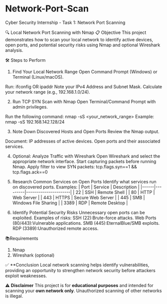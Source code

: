 # Network-Port-Scan
Cyber Security Internship - Task 1: Network Port Scanning

🔍 Local Network Port Scanning with Nmap
📋 Objective
This project demonstrates how to scan your local network to identify active devices, open ports, and potential security risks using Nmap and optional Wireshark analysis.

🛠️ Steps to Perform
1. Find Your Local Network Range
Open Command Prompt (Windows) or Terminal (Linux/macOS).

Run: ifconfig OR ipaddr
Note your IPv4 Address and Subnet Mask.
Calculate your network range (e.g., 192.168.1.0/24).

2. Run TCP SYN Scan with Nmap
Open Terminal/Command Prompt with admin privileges.

Run the following command: nmap -sS <your_network_range>
Example: nmap -sS 192.168.142.128/24


3. Note Down Discovered Hosts and Open Ports
Review the Nmap output.

Document: IP addresses of active devices.
Open ports and their associated services.

4. Optional: Analyze Traffic with Wireshark
Open Wireshark and select the appropriate network interface.
Start capturing packets before running Nmap.
Apply filter to view SYN packets: tcp.flags.syn==1 && tcp.flags.ack==0


5. Research Common Services on Open Ports
Identify what services run on discovered ports.
Examples:
  | Port | Service | Description          |
  |------|---------|----------------------|
  | 22   | SSH     | Remote Shell         |
  | 80   | HTTP    | Web Server           |
  | 443  | HTTPS   | Secure Web Server    |
  | 445  | SMB     | Windows File Sharing |
  | 3389 | RDP     | Remote Desktop       |

6. Identify Potential Security Risks
Unnecessary open ports can be exploited.
Examples of risks:
SSH (22):Brute-force attacks.
Web Ports (80/443):Vulnerable applications.
SMB (445):EternalBlue/SMB exploits.
RDP (3389):Unauthorized remote access.

📚Requirements
 1. Nmap  
 2. Wireshark (optional)  

✅ **Conclusion
Local network scanning helps identify vulnerabilities, providing an opportunity to strengthen network security before attackers exploit weaknesses.



⚠️ **Disclaimer**
This project is for **educational purposes** and intended for scanning your **own network only**. Unauthorized scanning of other networks is illegal.

